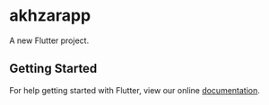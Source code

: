 # akhzarapp

A new Flutter project.

## Getting Started

For help getting started with Flutter, view our online
[documentation](https://flutter.io/).
